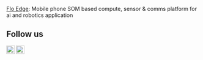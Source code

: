 [Flo Edge](https://edge.flomobility.com/): Mobile phone SOM based compute, sensor & comms platform for ai and robotics application

## Follow us

<a href="https://www.linkedin.com/company/flo-mobility/">
  <img align="left" alt="Flo Mobility | Linkedin" width="22px" src="https://raw.githubusercontent.com/peterthehan/peterthehan/master/assets/linkedin.svg" />
</a>

<a href="https://www.youtube.com/@flomobility">
  <img align="left" alt="@flomobility | Twitter" width="22px" src="https://raw.githubusercontent.com/peterthehan/peterthehan/master/assets/youtube.svg" />
</a>

